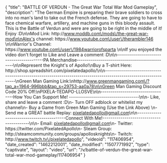 {
    "title": "BATTLE OF VERDUN - The Great War Total War Mod Gameplay",
    "description": "The German Empire is preparing their brave soldiers to cross into no man's land to take out the French defense.  They are going to have to face chemical warfare, artillery, and machine guns in this bloody assault.  This is the Battle of Verdun and were are going to be right in the middle of it! Enjoy :D\n\nMod Link: http:\/\/www.moddb.com\/mods\/the-great-war-mod\n\nAlex's channel: https:\/\/www.youtube.com\/user\/therambler146 \n\nWarrior's Channel: https:\/\/www.youtube.com\/user\/1984warriorofsparta \n\nIf you enjoyed the video don't forget to Like and Leave a comment :D\n\n-----------------------------------------PA Merchandise----------------------------------------------\n\nRepresent the Knight's of Apollo!\nBuy a T-shirt Here: http:\/\/shop.spreadshirt.com\/pixelatedapollo\/\n\n---------------------------------------------------------------------------------------------------------------\nGreen Man Gaming Link:\nhttp:\/\/www.greenmangaming.com\/?tap_a=1964-996bbb&tap_s=29753-aa0a78\n\nGreen Man Gaming Discount Code 20% Off:\nPIXELA-TEDAPO-LLOSVE\n\n----------------------------------How You Can Support Me! -----------------------------------\n\n- Like, share and leave a comment :D\n- Turn OFF adblock or whitelist my channel\n- Buy a Game from Green Man Gaming (Use the Link Above) \n- Send me a GREAT battle Replay: pixelatedapollo@gmail.com\n\n------------------------------------------Connect With Me!-----------------------------------------\n\n- Email: pixelatedapollo@gmail.com\n- Twitter: https:\/\/twitter.com\/PixelatedApollo\n- Steam Group:  http:\/\/steamcommunity.com\/groups\/apollosknights\n- Twitch: http:\/\/www.twitch.tv\/pixelatedapollo",
    "videoid": "117406954",
    "date_created": "1462212001",
    "date_modified": "1507771992",
    "type": "captivate",
    "layout": "video",
    "url": "\/v\/battle-of-verdun-the-great-war-total-war-mod-gameplay\/117406954"
}